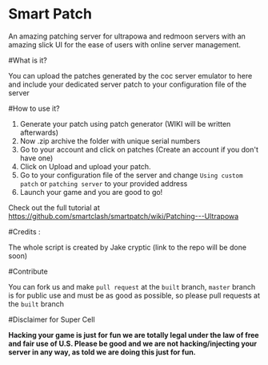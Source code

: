 # Smart Patch
An amazing patching server for ultrapowa and redmoon servers with an amazing slick UI for the ease of users with online server management.

#What is it?

You can upload the patches generated by the coc server emulator to here and include your dedicated server patch to your configuration file of the server

#How to use it?

1. Generate your patch using patch generator (WIKI will be written afterwards)
2. Now .zip archive the folder with unique serial numbers
3. Go to your account and click on patches (Create an account if you don't have one)
4. Click on Upload and upload your patch.
5. Go to your configuration file of the server and change `Using custom patch` or `patching server` to your provided address
6. Launch your game and you are good to go!

Check out the full tutorial at https://github.com/smartclash/smartpatch/wiki/Patching---Ultrapowa

#Credits : 

The whole script is created by Jake cryptic (link to the repo will be done soon)

#Contribute

You can fork us and make `pull request` at the `built` branch, `master` branch is for public use and must be as good as possible, so please pull requests at the `built` branch

#Disclaimer for Super Cell

**Hacking your game is just for fun we are totally legal under the law of free and fair use of U.S. Please be good and we are not hacking/injecting your server in any way, as told we are doing this just for fun.** 
